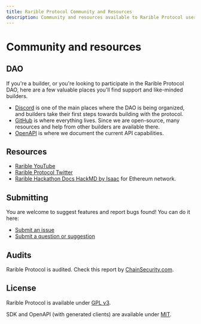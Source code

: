 ```yaml
---
title: Rarible Protocol Community and Resources
description: Community and resources available to Rarible Protocol users
---
```


# Community and resources

## DAO

If you're a builder, or you're looking to participate in the Rarible Protocol DAO, here are a few valuable places you'll find support and like-minded builders.

* [Discord](https://discord.gg/zqsZsEWBbN) is one of the main places where the DAO is being organized, and builders take their first steps towards building with the protocol.
* [GitHub](https://github.com/rarible) is where everything lives. Since we are open-source, many resources and help from other builders are available there.
* [OpenAPI](https://multichain-api.rarible.org) is where we document the current API capabilities.

## Resources

* [Rarible YouTube](https://www.youtube.com/c/Rarible)
* [Rarible Protocol Twitter](https://twitter.com/raribleprotocol)
* [Rarible Hackathon Docs HackMD by Isaac](https://hackmd.io/ktJuljjGTA2TivezBXKA5g?view#Rarible-Hackathon-Docs) for Ethereum network.

## Submitting

You are welcome to suggest features and report bugs found! You can do it here:

* [Submit an issue](https://github.com/rarible/protocol/issues)
* [Submit a question or suggestion](https://github.com/rarible/protocol/discussions)

## Audits

Rarible Protocol is audited. Check this report by [ChainSecurity.com](https://chainsecurity.com/security-audit/rarible-exchange-v2-smart-contracts/).

## License

Rarible Protocol is available under [GPL v3](../LICENSE.md).

SDK and OpenAPI (with generated clients) are available under [MIT](../MIT-LICENSE.md).